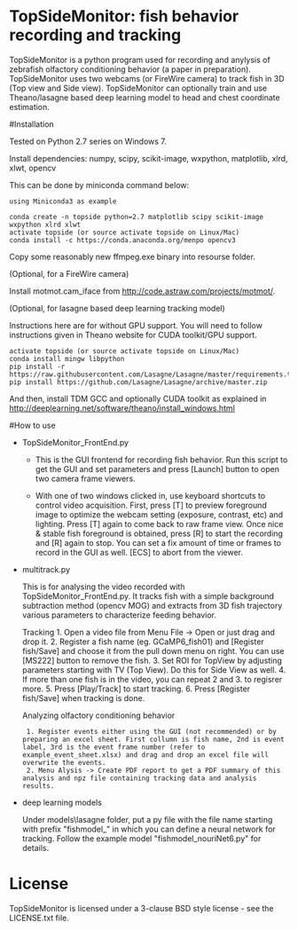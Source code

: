 TopSideMonitor: fish behavior recording and tracking
====================================================

TopSideMonitor is a python program used for recording and anylysis of zebrafish olfactory conditioning behavior (a paper in preparation). TopSideMonitor uses two webcams (or FireWire camera) to track fish in 3D (Top view and Side view). TopSideMonitor can optionally train and use Theano/lasagne based deep learning model to head and chest coordinate estimation.

#Installation

Tested on Python 2.7 series on Windows 7. 

Install dependencies: numpy, scipy, scikit-image, wxpython, matplotlib, xlrd, xlwt, opencv

This can be done by miniconda command below:

```
using Miniconda3 as example

conda create -n topside python=2.7 matplotlib scipy scikit-image wxpython xlrd xlwt
activate topside (or source activate topside on Linux/Mac)
conda install -c https://conda.anaconda.org/menpo opencv3
```

Copy some reasonably new ffmpeg.exe binary into resourse folder.

(Optional, for a FireWire camera)

Install motmot.cam_iface from http://code.astraw.com/projects/motmot/.

(Optional, for lasagne based deep learning tracking model)

Instructions here are for without GPU support. You will need to follow instructions given in Theano website for CUDA toolkit/GPU support.

```
activate topside (or source activate topside on Linux/Mac)
conda install mingw libpython
pip install -r https://raw.githubusercontent.com/Lasagne/Lasagne/master/requirements.txt
pip install https://github.com/Lasagne/Lasagne/archive/master.zip
```

And then, install TDM GCC and optionally CUDA toolkit as explained in http://deeplearning.net/software/theano/install_windows.html


#How to use

* TopSideMonitor_FrontEnd.py

  - This is the GUI frontend for recording fish behavior. Run this script to get the GUI and set parameters and press [Launch] button to open two camera frame viewers.
   
  - With one of two windows clicked in, use keyboard shortcuts to control video acquisition. First, press [T] to preview foreground image to optimize the webcam setting (exposure, contrast, etc) and lighting. Press [T] again to come back to raw frame view. Once nice & stable fish foreground is obtained, press [R] to start the recording and [R] again to stop. You can set a fix amount of time or frames to record in the GUI as well. [ECS] to abort from the viewer.


* multitrack.py

   This is for analysing the video recorded with TopSideMonitor_FrontEnd.py. It tracks fish with a simple background subtraction method (opencv MOG) and extracts from 3D fish trajectory various parameters to characterize feeding behavior.
     
     Tracking
       1. Open a video file from Menu File -> Open or just drag and drop it.
       2. Register a fish name (eg. GCaMP6_fish01) and [Register fish/Save] and choose it from the pull down menu on right. You can use [MS222] button to remove the fish.
       3. Set ROI for TopView by adjusting parameters starting with TV (Top View). Do this for Side View as well.
       4. If more than one fish is in the video, you can repeat 2 and 3. to regisrer more.
       5. Press [Play/Track] to start tracking.
       6. Press [Register fish/Save] when tracking is done.

    Analyzing olfactory conditioning behavior

       1. Register events either using the GUI (not recommended) or by preparing an excel sheet. First collumn is fish name, 2nd is event label, 3rd is the event frame number (refer to example_event_sheet.xlsx) and drag and drop an excel file will overwrite the events.
       2. Menu Alysis -> Create PDF report to get a PDF summary of this analysis and npz file containing tracking data and analysis results.

* deep learning models

    Under models\lasagne folder, put a py file with the file name starting with prefix "fishmodel_" in which you can define a neural network for tracking. Follow the example model "fishmodel_nouriNet6.py" for details. 


License
=======

TopSideMonitor is licensed under a 3-clause BSD style license - see the LICENSE.txt file.
